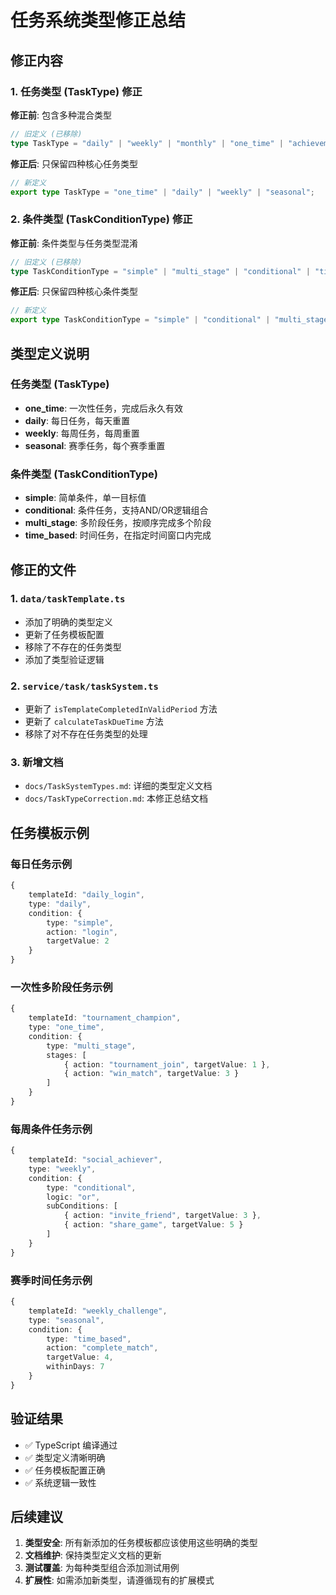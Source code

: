 # 任务系统类型修正总结

## 修正内容

### 1. 任务类型 (TaskType) 修正
**修正前**: 包含多种混合类型
```typescript
// 旧定义 (已移除)
type TaskType = "daily" | "weekly" | "monthly" | "one_time" | "achievement" | "season" | "multi_stage" | "conditional" | "time_based";
```

**修正后**: 只保留四种核心任务类型
```typescript
// 新定义
export type TaskType = "one_time" | "daily" | "weekly" | "seasonal";
```

### 2. 条件类型 (TaskConditionType) 修正
**修正前**: 条件类型与任务类型混淆
```typescript
// 旧定义 (已移除)
type TaskConditionType = "simple" | "multi_stage" | "conditional" | "time_based" | "achievement" | "season";
```

**修正后**: 只保留四种核心条件类型
```typescript
// 新定义
export type TaskConditionType = "simple" | "conditional" | "multi_stage" | "time_based";
```

## 类型定义说明

### 任务类型 (TaskType)
- **one_time**: 一次性任务，完成后永久有效
- **daily**: 每日任务，每天重置
- **weekly**: 每周任务，每周重置
- **seasonal**: 赛季任务，每个赛季重置

### 条件类型 (TaskConditionType)
- **simple**: 简单条件，单一目标值
- **conditional**: 条件任务，支持AND/OR逻辑组合
- **multi_stage**: 多阶段任务，按顺序完成多个阶段
- **time_based**: 时间任务，在指定时间窗口内完成

## 修正的文件

### 1. `data/taskTemplate.ts`
- 添加了明确的类型定义
- 更新了任务模板配置
- 移除了不存在的任务类型
- 添加了类型验证逻辑

### 2. `service/task/taskSystem.ts`
- 更新了 `isTemplateCompletedInValidPeriod` 方法
- 更新了 `calculateTaskDueTime` 方法
- 移除了对不存在任务类型的处理

### 3. 新增文档
- `docs/TaskSystemTypes.md`: 详细的类型定义文档
- `docs/TaskTypeCorrection.md`: 本修正总结文档

## 任务模板示例

### 每日任务示例
```typescript
{
    templateId: "daily_login",
    type: "daily",
    condition: {
        type: "simple",
        action: "login",
        targetValue: 2
    }
}
```

### 一次性多阶段任务示例
```typescript
{
    templateId: "tournament_champion",
    type: "one_time",
    condition: {
        type: "multi_stage",
        stages: [
            { action: "tournament_join", targetValue: 1 },
            { action: "win_match", targetValue: 3 }
        ]
    }
}
```

### 每周条件任务示例
```typescript
{
    templateId: "social_achiever",
    type: "weekly",
    condition: {
        type: "conditional",
        logic: "or",
        subConditions: [
            { action: "invite_friend", targetValue: 3 },
            { action: "share_game", targetValue: 5 }
        ]
    }
}
```

### 赛季时间任务示例
```typescript
{
    templateId: "weekly_challenge",
    type: "seasonal",
    condition: {
        type: "time_based",
        action: "complete_match",
        targetValue: 4,
        withinDays: 7
    }
}
```

## 验证结果

- ✅ TypeScript 编译通过
- ✅ 类型定义清晰明确
- ✅ 任务模板配置正确
- ✅ 系统逻辑一致性

## 后续建议

1. **类型安全**: 所有新添加的任务模板都应该使用这些明确的类型
2. **文档维护**: 保持类型定义文档的更新
3. **测试覆盖**: 为每种类型组合添加测试用例
4. **扩展性**: 如需添加新类型，请遵循现有的扩展模式 